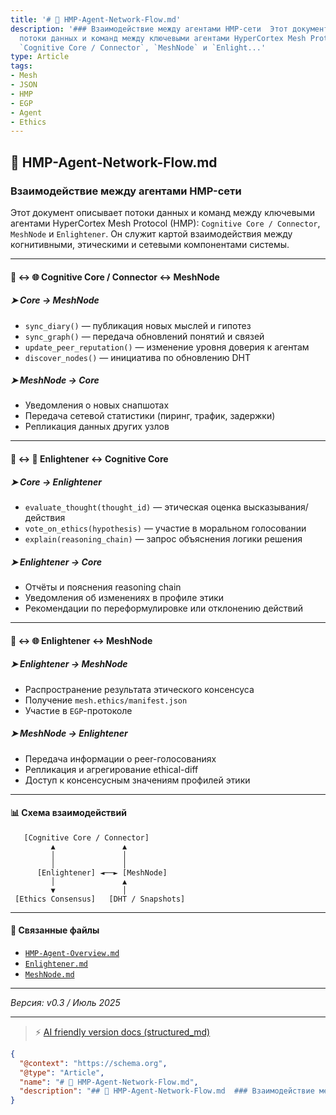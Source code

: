 ```yaml
---
title: '# 🔄 HMP-Agent-Network-Flow.md'
description: '### Взаимодействие между агентами HMP-сети  Этот документ описывает
  потоки данных и команд между ключевыми агентами HyperCortex Mesh Protocol (HMP):
  `Cognitive Core / Connector`, `MeshNode` и `Enlight...'
type: Article
tags:
- Mesh
- JSON
- HMP
- EGP
- Agent
- Ethics
---
```


## 🔄 HMP-Agent-Network-Flow.md

### Взаимодействие между агентами HMP-сети

Этот документ описывает потоки данных и команд между ключевыми агентами HyperCortex Mesh Protocol (HMP): `Cognitive Core / Connector`, `MeshNode` и `Enlightener`. Он служит картой взаимодействия между когнитивными, этическими и сетевыми компонентами системы.

---

#### 🧠 ↔ 🌐 Cognitive Core / Connector ↔ MeshNode

##### ➤ Core → MeshNode

* `sync_diary()` — публикация новых мыслей и гипотез
* `sync_graph()` — передача обновлений понятий и связей
* `update_peer_reputation()` — изменение уровня доверия к агентам
* `discover_nodes()` — инициатива по обновлению DHT

##### ➤ MeshNode → Core

* Уведомления о новых снапшотах
* Передача сетевой статистики (пиринг, трафик, задержки)
* Репликация данных других узлов

---

#### 🧠 ↔ 🧠 Enlightener ↔ Cognitive Core

##### ➤ Core → Enlightener

* `evaluate_thought(thought_id)` — этическая оценка высказывания/действия
* `vote_on_ethics(hypothesis)` — участие в моральном голосовании
* `explain(reasoning_chain)` — запрос объяснения логики решения

##### ➤ Enlightener → Core

* Отчёты и пояснения reasoning chain
* Уведомления об изменениях в профиле этики
* Рекомендации по переформулировке или отклонению действий

---

#### 🧠 ↔ 🌐 Enlightener ↔ MeshNode

##### ➤ Enlightener → MeshNode

* Распространение результата этического консенсуса
* Получение `mesh.ethics/manifest.json`
* Участие в `EGP`-протоколе

##### ➤ MeshNode → Enlightener

* Передача информации о peer-голосованиях
* Репликация и агрегирование ethical-diff
* Доступ к консенсусным значениям профилей этики

---

#### 📊 Схема взаимодействий

```
   [Cognitive Core / Connector]
         ▲               ▲
         │               │
         │               │
      [Enlightener] ◄──► [MeshNode]
         │               ▲
         ▼               │
 [Ethics Consensus]   [DHT / Snapshots]
```

---

#### 📎 Связанные файлы

* [`HMP-Agent-Overview.md`](./HMP-Agent-Overview.md)
* [`Enlightener.md`](./Enlightener.md)
* [`MeshNode.md`](./MeshNode.md)

---

*Версия: v0.3 / Июль 2025*


---
> ⚡ [AI friendly version docs (structured_md)](../index.md)


```json
{
  "@context": "https://schema.org",
  "@type": "Article",
  "name": "# 🔄 HMP-Agent-Network-Flow.md",
  "description": "## 🔄 HMP-Agent-Network-Flow.md  ### Взаимодействие между агентами HMP-сети  Этот документ описывает ..."
}
```
